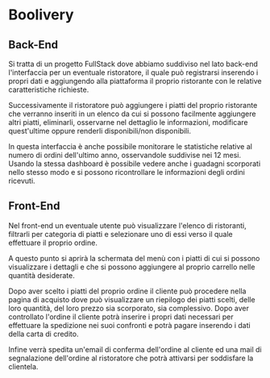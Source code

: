 # Boolivery


## Back-End
Si tratta di un progetto FullStack dove abbiamo suddiviso nel lato back-end l'interfaccia per un eventuale ristoratore, il quale può registrarsi inserendo i propri dati e aggiungendo alla piattaforma il proprio ristorante con le relative caratteristiche richieste.

Successivamente il ristoratore può aggiungere i piatti del proprio ristorante che verranno inseriti in un elenco da cui si possono facilmente aggiungere altri piatti, eliminarli, osservarne nel dettaglio le informazioni, modificare quest'ultime oppure renderli disponibili/non disponibili.

In questa interfaccia è anche possibile monitorare le statistiche relative al numero di ordini dell'ultimo anno, osservandole suddivise nei 12 mesi. Usando la stessa dashboard è possibile vedere anche i guadagni scorporati nello stesso modo e si possono ricontrollare le informazioni degli ordini ricevuti.

## Front-End
Nel front-end un eventuale utente può visualizzare l'elenco di ristoranti, filtrarli per categoria di piatti e selezionare uno di essi verso il quale effettuare il proprio ordine. 

A questo punto si aprirà la schermata del menù con i piatti di cui si possono visualizzare i dettagli e che si possono aggiungere al proprio carrello nelle quantità desiderate.

Dopo aver scelto i piatti del proprio ordine il cliente può procedere nella pagina di acquisto dove può visualizzare un riepilogo dei piatti scelti, delle loro quantità, del loro prezzo sia scorporato, sia complessivo. Dopo aver controllato l'ordine il cliente potrà inserire i propri dati necessari per effettuare la spedizione nei suoi confronti e potrà pagare inserendo i dati della carta di credito.

Infine verrà spedita un'email di conferma dell'ordine al cliente ed una mail di segnalazione dell'ordine al ristoratore che potrà attivarsi per soddisfare la clientela.

